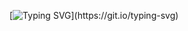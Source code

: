 [![Typing SVG](https://readme-typing-svg.demolab.com?font=Fira+Code&weight=500&size=23&duration=3250&pause=500&color=00FF41&width=435&lines=%F0%9F%91%8B+Hi%2C+I'm+Bryden.;%F0%9F%91%A8%E2%80%8D%F0%9F%92%BB+Software+Developer.;%F0%9F%8E%AE+Wannabe+Game+Dev.)](https://git.io/typing-svg)
